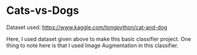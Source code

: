 # Cats-vs-Dogs
Dataset used: https://www.kaggle.com/tongpython/cat-and-dog

Here, I used dataset given above to make this basic classifier project. One thing to note here is that I used Image Augmentation in this classifier.
